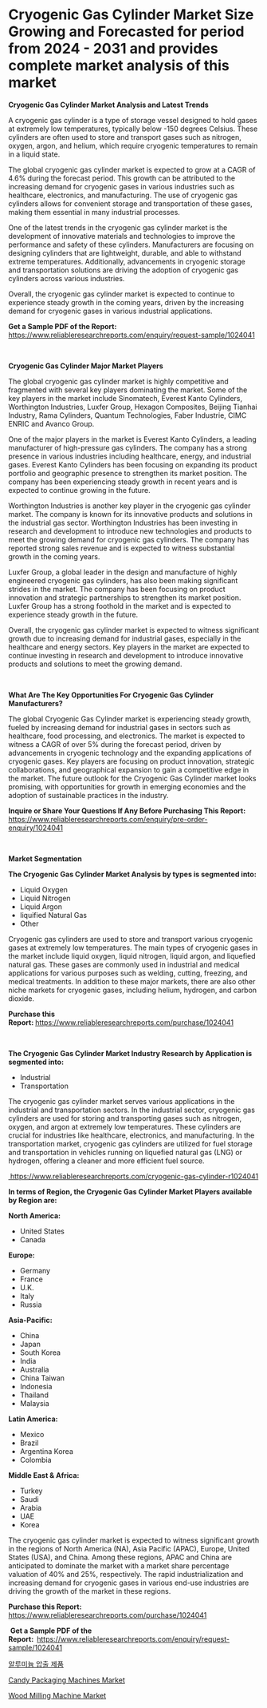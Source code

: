 <p><h1>Cryogenic Gas Cylinder Market Size Growing and Forecasted for period from 2024 - 2031 and provides complete market analysis of this market</h1></p><p><strong>Cryogenic Gas Cylinder Market Analysis and Latest Trends</strong></p>
<p><p>A cryogenic gas cylinder is a type of storage vessel designed to hold gases at extremely low temperatures, typically below -150 degrees Celsius. These cylinders are often used to store and transport gases such as nitrogen, oxygen, argon, and helium, which require cryogenic temperatures to remain in a liquid state.</p><p>The global cryogenic gas cylinder market is expected to grow at a CAGR of 4.6% during the forecast period. This growth can be attributed to the increasing demand for cryogenic gases in various industries such as healthcare, electronics, and manufacturing. The use of cryogenic gas cylinders allows for convenient storage and transportation of these gases, making them essential in many industrial processes.</p><p>One of the latest trends in the cryogenic gas cylinder market is the development of innovative materials and technologies to improve the performance and safety of these cylinders. Manufacturers are focusing on designing cylinders that are lightweight, durable, and able to withstand extreme temperatures. Additionally, advancements in cryogenic storage and transportation solutions are driving the adoption of cryogenic gas cylinders across various industries.</p><p>Overall, the cryogenic gas cylinder market is expected to continue to experience steady growth in the coming years, driven by the increasing demand for cryogenic gases in various industrial applications.</p></p>
<p><strong>Get a Sample PDF of the Report:&nbsp;</strong> <a href="https://www.reliableresearchreports.com/enquiry/request-sample/1024041">https://www.reliableresearchreports.com/enquiry/request-sample/1024041</a></p>
<p>&nbsp;</p>
<p><strong>Cryogenic Gas Cylinder Major Market Players</strong></p>
<p><p>The global cryogenic gas cylinder market is highly competitive and fragmented with several key players dominating the market. Some of the key players in the market include Sinomatech, Everest Kanto Cylinders, Worthington Industries, Luxfer Group, Hexagon Composites, Beijing Tianhai Industry, Rama Cylinders, Quantum Technologies, Faber Industrie, CIMC ENRIC and Avanco Group.</p><p>One of the major players in the market is Everest Kanto Cylinders, a leading manufacturer of high-pressure gas cylinders. The company has a strong presence in various industries including healthcare, energy, and industrial gases. Everest Kanto Cylinders has been focusing on expanding its product portfolio and geographic presence to strengthen its market position. The company has been experiencing steady growth in recent years and is expected to continue growing in the future.</p><p>Worthington Industries is another key player in the cryogenic gas cylinder market. The company is known for its innovative products and solutions in the industrial gas sector. Worthington Industries has been investing in research and development to introduce new technologies and products to meet the growing demand for cryogenic gas cylinders. The company has reported strong sales revenue and is expected to witness substantial growth in the coming years.</p><p>Luxfer Group, a global leader in the design and manufacture of highly engineered cryogenic gas cylinders, has also been making significant strides in the market. The company has been focusing on product innovation and strategic partnerships to strengthen its market position. Luxfer Group has a strong foothold in the market and is expected to experience steady growth in the future.</p><p>Overall, the cryogenic gas cylinder market is expected to witness significant growth due to increasing demand for industrial gases, especially in the healthcare and energy sectors. Key players in the market are expected to continue investing in research and development to introduce innovative products and solutions to meet the growing demand.</p></p>
<p>&nbsp;</p>
<p><strong>What Are The Key Opportunities For Cryogenic Gas Cylinder Manufacturers?</strong></p>
<p><p>The global Cryogenic Gas Cylinder market is experiencing steady growth, fueled by increasing demand for industrial gases in sectors such as healthcare, food processing, and electronics. The market is expected to witness a CAGR of over 5% during the forecast period, driven by advancements in cryogenic technology and the expanding applications of cryogenic gases. Key players are focusing on product innovation, strategic collaborations, and geographical expansion to gain a competitive edge in the market. The future outlook for the Cryogenic Gas Cylinder market looks promising, with opportunities for growth in emerging economies and the adoption of sustainable practices in the industry.</p></p>
<p><strong>Inquire or Share Your Questions If Any Before Purchasing This Report:</strong> <a href="https://www.reliableresearchreports.com/enquiry/pre-order-enquiry/1024041">https://www.reliableresearchreports.com/enquiry/pre-order-enquiry/1024041</a></p>
<p>&nbsp;</p>
<p><strong>Market Segmentation</strong></p>
<p><strong>The Cryogenic Gas Cylinder Market Analysis by types is segmented into:</strong></p>
<p><ul><li>Liquid Oxygen</li><li>Liquid Nitrogen</li><li>Liquid Argon</li><li>liquified Natural Gas</li><li>Other</li></ul></p>
<p><p>Cryogenic gas cylinders are used to store and transport various cryogenic gases at extremely low temperatures. The main types of cryogenic gases in the market include liquid oxygen, liquid nitrogen, liquid argon, and liquefied natural gas. These gases are commonly used in industrial and medical applications for various purposes such as welding, cutting, freezing, and medical treatments. In addition to these major markets, there are also other niche markets for cryogenic gases, including helium, hydrogen, and carbon dioxide.</p></p>
<p><strong>Purchase this Report:&nbsp;</strong><a href="https://www.reliableresearchreports.com/purchase/1024041">https://www.reliableresearchreports.com/purchase/1024041</a></p>
<p>&nbsp;</p>
<p><strong>The Cryogenic Gas Cylinder Market Industry Research by Application is segmented into:</strong></p>
<p><ul><li>Industrial</li><li>Transportation</li></ul></p>
<p><p>The cryogenic gas cylinder market serves various applications in the industrial and transportation sectors. In the industrial sector, cryogenic gas cylinders are used for storing and transporting gases such as nitrogen, oxygen, and argon at extremely low temperatures. These cylinders are crucial for industries like healthcare, electronics, and manufacturing. In the transportation market, cryogenic gas cylinders are utilized for fuel storage and transportation in vehicles running on liquefied natural gas (LNG) or hydrogen, offering a cleaner and more efficient fuel source.</p></p>
<p><a href="https://www.reliableresearchreports.com/cryogenic-gas-cylinder-r1024041">&nbsp;https://www.reliableresearchreports.com/cryogenic-gas-cylinder-r1024041</a></p>
<p><strong>In terms of Region, the Cryogenic Gas Cylinder Market Players available by Region are:</strong></p>
<p>
    <p> <strong> North America: </strong>
        <ul>
            <li>United States</li>
            <li>Canada</li>
        </ul>
        </p> 
    <p> <strong> Europe: </strong>
        <ul>
            <li>Germany</li>
            <li>France</li>
            <li>U.K.</li>
            <li>Italy</li>
            <li>Russia</li>
        </ul>
        </p> 
    <p> <strong> Asia-Pacific: </strong>
        <ul>
            <li>China</li>
            <li>Japan</li>
            <li>South Korea</li>
            <li>India</li>
            <li>Australia</li>
            <li>China Taiwan</li>
            <li>Indonesia</li>
            <li>Thailand</li>
            <li>Malaysia</li>
        </ul>
        </p> 
    <p> <strong> Latin America: </strong>
        <ul>
            <li>Mexico</li>
            <li>Brazil</li>
            <li>Argentina Korea</li>
            <li>Colombia</li>
        </ul>
        </p> 
    <p> <strong> Middle East & Africa: </strong>
        <ul>
            <li>Turkey</li>
            <li>Saudi</li>
            <li>Arabia</li>
            <li>UAE</li>
            <li>Korea</li>
        </ul>
    </p>
    </p>
<p><p>The cryogenic gas cylinder market is expected to witness significant growth in the regions of North America (NA), Asia Pacific (APAC), Europe, United States (USA), and China. Among these regions, APAC and China are anticipated to dominate the market with a market share percentage valuation of 40% and 25%, respectively. The rapid industrialization and increasing demand for cryogenic gases in various end-use industries are driving the growth of the market in these regions.</p></p>
<p><strong>Purchase this Report: </strong><a href="https://www.reliableresearchreports.com/purchase/1024041">https://www.reliableresearchreports.com/purchase/1024041</a></p>
<p>&nbsp;<strong>Get a Sample PDF of the Report:&nbsp;&nbsp;</strong><a href="https://www.reliableresearchreports.com/enquiry/request-sample/1024041">https://www.reliableresearchreports.com/enquiry/request-sample/1024041</a></p>
<p><strong></strong></p>
<p><p><a href="https://medium.com/@douglasvasquez626/%EC%95%8C%EB%A3%A8%EB%AF%B8%EB%8A%84-%EC%95%95%EC%B6%9C-%EC%A0%9C%ED%92%88-%EC%8B%9C%EC%9E%A5-%EC%8B%9C%EC%9E%A5-cagr-%EC%8B%9C%EC%9E%A5-%EB%8F%99%ED%96%A5-%EB%B0%8F-%EC%84%B1%EC%9E%A5-%EC%A0%84%EB%9E%B5%EC%97%90-%EB%8C%80%ED%95%9C-%ED%86%B5%EC%B0%B0%EB%A0%A5-fd3431c1543a">알루미늄 압출 제품</a></p><p><a href="https://www.linkedin.com/pulse/candy-packaging-machines-market-analysis-its-cagr-segmentation-9d6nf">Candy Packaging Machines Market</a></p><p><a href="https://www.linkedin.com/pulse/wood-milling-machine-market-share-evolution-growth-trends-h0w4f">Wood Milling Machine Market</a></p></p>